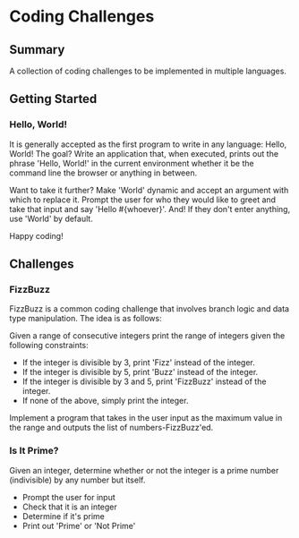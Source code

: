 # Coding Challenges

## Summary
A collection of coding challenges to be implemented in multiple languages.

## Getting Started

### Hello, World!
It is generally accepted as the first program to write in any language: Hello, World! The goal? Write an application that, when executed, prints out the phrase 'Hello, World!' in the current environment whether it be the command line the browser or anything in between.

Want to take it further? Make 'World' dynamic and accept an argument with which to replace it. Prompt the user for who they would like to greet and take that input and say 'Hello #{whoever}'. And! If they don't enter anything, use 'World' by default.

Happy coding!

## Challenges

### FizzBuzz

FizzBuzz is a common coding challenge that involves branch logic and data type manipulation. The idea is as follows:

Given a range of consecutive integers print the range of integers given the following constraints:

- If the integer is divisible by 3, print 'Fizz' instead of the integer.
- If the integer is divisible by 5, print 'Buzz' instead of the integer.
- If the integer is divisible by 3 and 5, print 'FizzBuzz' instead of the integer.
- If none of the above, simply print the integer.

Implement a program that takes in the user input as the maximum value in the range and outputs the list of numbers-FizzBuzz'ed.

### Is It Prime?

Given an integer, determine whether or not the integer is a prime number (indivisible) by any number but itself.

- Prompt the user for input
- Check that it is an integer
- Determine if it's prime
- Print out 'Prime' or 'Not Prime'
